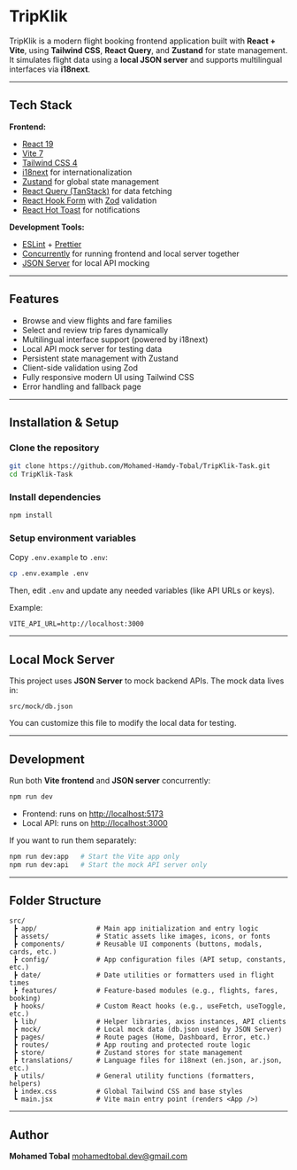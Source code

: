 #  TripKlik

TripKlik is a modern flight booking frontend application built with **React + Vite**, using **Tailwind CSS**, **React Query**, and **Zustand** for state management.
It simulates flight data using a **local JSON server** and supports multilingual interfaces via **i18next**.

---

## Tech Stack

**Frontend:**

* [React 19](https://react.dev/)
* [Vite 7](https://vitejs.dev/)
* [Tailwind CSS 4](https://tailwindcss.com/)
* [i18next](https://www.i18next.com/) for internationalization
* [Zustand](https://github.com/pmndrs/zustand) for global state management
* [React Query (TanStack)](https://tanstack.com/query/latest) for data fetching
* [React Hook Form](https://react-hook-form.com/) with [Zod](https://zod.dev/) validation
* [React Hot Toast](https://react-hot-toast.com/) for notifications

**Development Tools:**

* [ESLint](https://eslint.org/) + [Prettier](https://prettier.io/)
* [Concurrently](https://www.npmjs.com/package/concurrently) for running frontend and local server together
* [JSON Server](https://github.com/typicode/json-server) for local API mocking

---

## Features

* Browse and view flights and fare families
* Select and review trip fares dynamically
* Multilingual interface support (powered by i18next)
* Local API mock server for testing data
* Persistent state management with Zustand
* Client-side validation using Zod
* Fully responsive modern UI using Tailwind CSS
* Error handling and fallback page

---

## Installation & Setup

### Clone the repository

```bash
git clone https://github.com/Mohamed-Hamdy-Tobal/TripKlik-Task.git
cd TripKlik-Task
```

### Install dependencies

```bash
npm install
```

### Setup environment variables

Copy `.env.example` to `.env`:

```bash
cp .env.example .env
```

Then, edit `.env` and update any needed variables (like API URLs or keys).

Example:

```
VITE_API_URL=http://localhost:3000
```

---

## Local Mock Server

This project uses **JSON Server** to mock backend APIs.
The mock data lives in:

```
src/mock/db.json
```

You can customize this file to modify the local data for testing.

---

## Development

Run both **Vite frontend** and **JSON server** concurrently:

```bash
npm run dev
```

* Frontend: runs on [http://localhost:5173](http://localhost:5173)
* Local API: runs on [http://localhost:3000](http://localhost:3000)

If you want to run them separately:

```bash
npm run dev:app   # Start the Vite app only
npm run dev:api   # Start the mock API server only
```

---

## Folder Structure

```
src/
 ┣ app/               # Main app initialization and entry logic
 ┣ assets/            # Static assets like images, icons, or fonts
 ┣ components/        # Reusable UI components (buttons, modals, cards, etc.)
 ┣ config/            # App configuration files (API setup, constants, etc.)
 ┣ date/              # Date utilities or formatters used in flight times
 ┣ features/          # Feature-based modules (e.g., flights, fares, booking)
 ┣ hooks/             # Custom React hooks (e.g., useFetch, useToggle, etc.)
 ┣ lib/               # Helper libraries, axios instances, API clients
 ┣ mock/              # Local mock data (db.json used by JSON Server)
 ┣ pages/             # Route pages (Home, Dashboard, Error, etc.)
 ┣ routes/            # App routing and protected route logic
 ┣ store/             # Zustand stores for state management
 ┣ translations/      # Language files for i18next (en.json, ar.json, etc.)
 ┣ utils/             # General utility functions (formatters, helpers)
 ┣ index.css          # Global Tailwind CSS and base styles
 ┗ main.jsx           # Vite main entry point (renders <App />)
```

---

## Author

**Mohamed Tobal**
[mohamedtobal.dev@gmail.com](mailto:mohamedtobal.dev@gmail.com)
